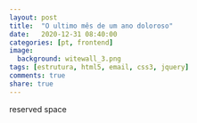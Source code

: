 ```yaml
---
layout: post
title:  "O ultimo mês de um ano doloroso"
date:   2020-12-31 08:40:00
categories: [pt, frontend]
image:
  background: witewall_3.png
tags: [estrutura, html5, email, css3, jquery]
comments: true
share: true
---
```

reserved space